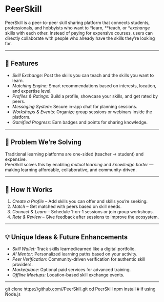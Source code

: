 # PeerSkill

PeerSkill is a peer-to-peer skill sharing platform that connects students, professionals, and hobbyists who want to *learn, **teach, or **exchange* skills with each other. Instead of paying for expensive courses, users can directly collaborate with people who already have the skills they’re looking for.

---

## 🚀 Features
- *Skill Exchange:* Post the skills you can teach and the skills you want to learn.
- *Matching Engine:* Smart recommendations based on interests, location, and expertise level.
- *Profiles & Ratings:* Build a profile, showcase your skills, and get rated by peers.
- *Messaging System:* Secure in-app chat for planning sessions.
- *Workshops & Events:* Organize group sessions or webinars inside the platform.
- *Gamified Progress:* Earn badges and points for sharing knowledge.

---

## 🎯 Problem We’re Solving
Traditional learning platforms are one-sided (teacher → student) and expensive.  
PeerSkill solves this by enabling *mutual learning* and *knowledge barter* — making learning affordable, collaborative, and community-driven.

---

## 🧠 How It Works
1. *Create a Profile* – Add skills you can offer and skills you’re seeking.
2. *Match* – Get matched with peers based on skill needs.
3. *Connect & Learn* – Schedule 1-on-1 sessions or join group workshops.
4. *Rate & Review* – Give feedback after sessions to improve the ecosystem.

---

## 💡 Unique Ideas & Future Enhancements
- *Skill Wallet:* Track skills learned/earned like a digital portfolio.
- *AI Mentor:* Personalized learning paths based on your activity.
- *Peer Verification:* Community-driven verification for authentic skill providers.
- *Marketplace:* Optional paid services for advanced training.
- *Offline Meetups:* Location-based skill exchange events.

---
git clone https://github.com/<your-username>/PeerSkill.git
cd PeerSkill
npm install   # if using Node.js
